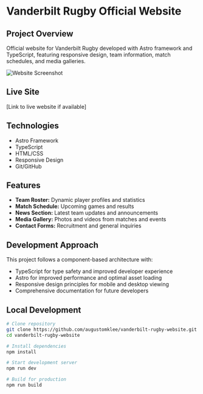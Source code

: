 # Vanderbilt Rugby Official Website

## Project Overview
Official website for Vanderbilt Rugby developed with Astro framework and TypeScript, 
featuring responsive design, team information, match schedules, and media galleries.

![Website Screenshot](path/to/screenshot.png)

## Live Site
[Link to live website if available]

## Technologies
- Astro Framework
- TypeScript
- HTML/CSS
- Responsive Design
- Git/GitHub

## Features
- **Team Roster:** Dynamic player profiles and statistics
- **Match Schedule:** Upcoming games and results
- **News Section:** Latest team updates and announcements
- **Media Gallery:** Photos and videos from matches and events
- **Contact Forms:** Recruitment and general inquiries

## Development Approach
This project follows a component-based architecture with:
- TypeScript for type safety and improved developer experience
- Astro for improved performance and optimal asset loading
- Responsive design principles for mobile and desktop viewing
- Comprehensive documentation for future developers

## Local Development
```bash
# Clone repository
git clone https://github.com/augustomklee/vanderbilt-rugby-website.git
cd vanderbilt-rugby-website

# Install dependencies
npm install

# Start development server
npm run dev

# Build for production
npm run build
